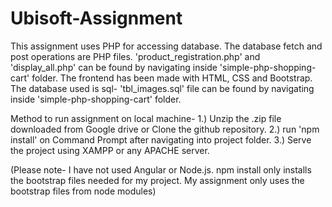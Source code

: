 # Ubisoft-Assignment

This assignment uses PHP for accessing database. The database fetch and post operations are PHP files. 'product_registration.php' and 'display_all.php' can be found by navigating inside 'simple-php-shopping-cart' folder.
The frontend has been made with HTML, CSS and Bootstrap.
The database used is sql- 'tbl_images.sql' file can be found by navigating inside 'simple-php-shopping-cart' folder.


Method to run assignment on local machine-
1.) Unzip the .zip file downloaded from Google drive or Clone the github repository.
2.) run 'npm install' on Command Prompt after navigating into project folder.
3.) Serve the project using XAMPP or any APACHE server.

(Please note- I have not used Angular or Node.js. npm install only installs the bootstrap files needed for my project. My assignment only uses the bootstrap files from node modules)
